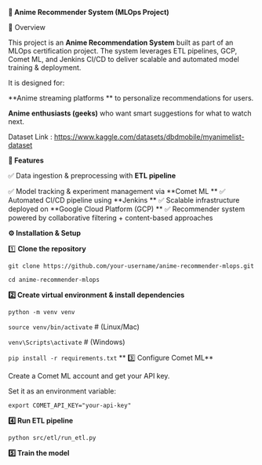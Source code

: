 ****🎥 Anime Recommender System (MLOps Project)****

📌 Overview

This project is an **Anime Recommendation System** built as part of an MLOps certification project.
The system leverages ETL pipelines, GCP, Comet ML, and Jenkins CI/CD to deliver scalable and automated model training & deployment.

It is designed for:

**Anime streaming platforms ** to personalize recommendations for users.

**Anime enthusiasts (geeks)** who want smart suggestions for what to watch next.

Dataset Link : https://www.kaggle.com/datasets/dbdmobile/myanimelist-dataset

****🚀 Features****

✅ Data ingestion & preprocessing with **ETL pipeline**

✅ Model tracking & experiment management via **Comet ML
**
✅ Automated CI/CD pipeline using **Jenkins
**
✅ Scalable infrastructure deployed on **Google Cloud Platform (GCP)
**
✅ Recommender system powered by collaborative filtering + content-based approaches


****⚙️ Installation & Setup****

1️⃣ **Clone the repository**

```git clone https://github.com/your-username/anime-recommender-mlops.git```

```cd anime-recommender-mlops```

**2️⃣ Create virtual environment & install dependencies**

```python -m venv venv```

```source venv/bin/activate```   # (Linux/Mac)

```venv\Scripts\activate```      # (Windows)

```pip install -r requirements.txt```
**
3️⃣ Configure Comet ML**

Create a Comet ML account and get your API key.

Set it as an environment variable:

```export COMET_API_KEY="your-api-key"```


**4️⃣ Run ETL pipeline**

```python src/etl/run_etl.py```

**5️⃣ Train the model**

```python src/models/train.py


